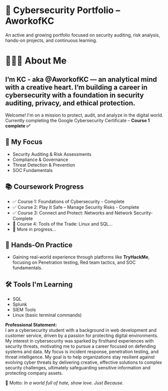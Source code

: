 # 🔐 Cybersecurity Portfolio – AworkofKC
An active and growing portfolio focused on security auditing, risk analysis, hands-on projects, and continuous learning.

# 👩🏽‍💻 About Me

I’m KC - aka @AworkofKC — an analytical mind with a creative heart. I’m building a career in cybersecurity with a foundation in security auditing, privacy, and ethical protection.
---

Welcome! I'm on a mission to protect, audit, and analyze in the digital world.  
Currently completing the Google Cybersecurity Certificate – **Course 1 complete ✅**

## 🧭 My Focus
- Security Auditing & Risk Assessments
- Compliance & Governance
- Threat Detection & Prevention
- SOC Fundamentals

## 📚 Coursework Progress
- ✅ Course 1: Foundations of Cybersecurity - Complete
- ✅ Course 2: Play It Safe – Manage Security Risks - Complete
- ✅ Course 3: Connect and Protect: Networks and Network Security- Complete
- 🔄 Course 4: Tools of the Trade: Linux and SQL...
- 🚧 More in progress...


## 🧠 Hands-On Practice
- Gaining real-world experience through platforms like **TryHackMe**, focusing on Penetration testing, Red team tactics, and SOC fundamentals.

## 🛠️ Tools I'm Learning
- SQL
- Splunk
- SIEM Tools
- Linux (basic terminal commands)

**Professional Statement:**  
I am a cybersecurity student with a background in web development and customer service, driven by a passion for protecting digital environments. My interest in cybersecurity was sparked by firsthand experiences with security threats, motivating me to pursue a career focused on defending systems and data. My focus is incident response, penetration testing, and threat intelligence. My goal is to help organizations stay resilient against evolving cyber threats by delivering creative, effective solutions to complex security challenges, ultimately safeguarding sensitive information and protecting company assets.

🌟 Motto: *In a world full of hate, show love. Just Because.*
